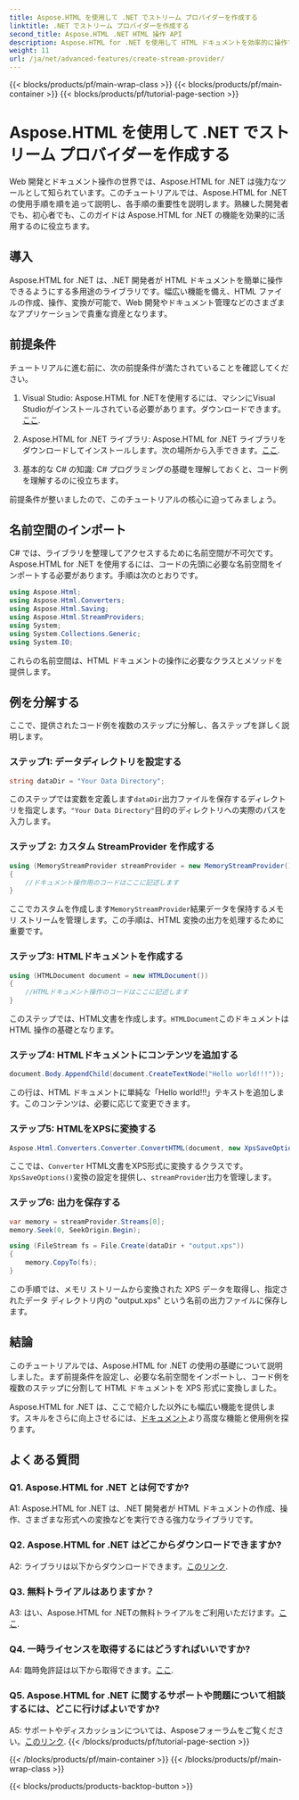```yaml
---
title: Aspose.HTML を使用して .NET でストリーム プロバイダーを作成する
linktitle: .NET でストリーム プロバイダーを作成する
second_title: Aspose.HTML .NET HTML 操作 API
description: Aspose.HTML for .NET を使用して HTML ドキュメントを効率的に操作する方法を学びます。開発者向けのステップバイステップのチュートリアルです。
weight: 11
url: /ja/net/advanced-features/create-stream-provider/
---
```


{{< blocks/products/pf/main-wrap-class >}}
{{< blocks/products/pf/main-container >}}
{{< blocks/products/pf/tutorial-page-section >}}

# Aspose.HTML を使用して .NET でストリーム プロバイダーを作成する

Web 開発とドキュメント操作の世界では、Aspose.HTML for .NET は強力なツールとして知られています。このチュートリアルでは、Aspose.HTML for .NET の使用手順を順を追って説明し、各手順の重要性を説明します。熟練した開発者でも、初心者でも、このガイドは Aspose.HTML for .NET の機能を効果的に活用するのに役立ちます。

## 導入

Aspose.HTML for .NET は、.NET 開発者が HTML ドキュメントを簡単に操作できるようにする多用途のライブラリです。幅広い機能を備え、HTML ファイルの作成、操作、変換が可能で、Web 開発やドキュメント管理などのさまざまなアプリケーションで貴重な資産となります。

## 前提条件

チュートリアルに進む前に、次の前提条件が満たされていることを確認してください。

1.  Visual Studio: Aspose.HTML for .NETを使用するには、マシンにVisual Studioがインストールされている必要があります。ダウンロードできます。[ここ](https://visualstudio.microsoft.com/).

2.  Aspose.HTML for .NET ライブラリ: Aspose.HTML for .NET ライブラリをダウンロードしてインストールします。次の場所から入手できます。[ここ](https://releases.aspose.com/html/net/).

3. 基本的な C# の知識: C# プログラミングの基礎を理解しておくと、コード例を理解するのに役立ちます。

前提条件が整いましたので、このチュートリアルの核心に迫ってみましょう。

## 名前空間のインポート

C# では、ライブラリを整理してアクセスするために名前空間が不可欠です。Aspose.HTML for .NET を使用するには、コードの先頭に必要な名前空間をインポートする必要があります。手順は次のとおりです。

```csharp
using Aspose.Html;
using Aspose.Html.Converters;
using Aspose.Html.Saving;
using Aspose.Html.StreamProviders;
using System;
using System.Collections.Generic;
using System.IO;
```

これらの名前空間は、HTML ドキュメントの操作に必要なクラスとメソッドを提供します。

## 例を分解する

ここで、提供されたコード例を複数のステップに分解し、各ステップを詳しく説明します。

### ステップ1: データディレクトリを設定する

```csharp
string dataDir = "Your Data Directory";
```

このステップでは変数を定義します`dataDir`出力ファイルを保存するディレクトリを指定します。`"Your Data Directory"`目的のディレクトリへの実際のパスを入力します。

### ステップ 2: カスタム StreamProvider を作成する

```csharp
using (MemoryStreamProvider streamProvider = new MemoryStreamProvider())
{
    //ドキュメント操作用のコードはここに記述します
}
```

ここでカスタムを作成します`MemoryStreamProvider`結果データを保持するメモリ ストリームを管理します。この手順は、HTML 変換の出力を処理するために重要です。

### ステップ3: HTMLドキュメントを作成する

```csharp
using (HTMLDocument document = new HTMLDocument())
{
    //HTMLドキュメント操作のコードはここに記述します
}
```

このステップでは、HTML文書を作成します。`HTMLDocument`このドキュメントは HTML 操作の基礎となります。

### ステップ4: HTMLドキュメントにコンテンツを追加する

```csharp
document.Body.AppendChild(document.CreateTextNode("Hello world!!!"));
```

この行は、HTML ドキュメントに単純な「Hello world!!!」テキストを追加します。このコンテンツは、必要に応じて変更できます。

### ステップ5: HTMLをXPSに変換する

```csharp
Aspose.Html.Converters.Converter.ConvertHTML(document, new XpsSaveOptions(), streamProvider);
```

ここでは、`Converter` HTML文書をXPS形式に変換するクラスです。`XpsSaveOptions()`変換の設定を提供し、`streamProvider`出力を管理します。

### ステップ6: 出力を保存する

```csharp
var memory = streamProvider.Streams[0];
memory.Seek(0, SeekOrigin.Begin);

using (FileStream fs = File.Create(dataDir + "output.xps"))
{
    memory.CopyTo(fs);
}
```

この手順では、メモリ ストリームから変換された XPS データを取得し、指定されたデータ ディレクトリ内の "output.xps" という名前の出力ファイルに保存します。

## 結論

このチュートリアルでは、Aspose.HTML for .NET の使用の基礎について説明しました。まず前提条件を設定し、必要な名前空間をインポートし、コード例を複数のステップに分割して HTML ドキュメントを XPS 形式に変換しました。

 Aspose.HTML for .NET は、ここで紹介した以外にも幅広い機能を提供します。スキルをさらに向上させるには、[ドキュメント](https://reference.aspose.com/html/net/)より高度な機能と使用例を探ります。

## よくある質問

### Q1. Aspose.HTML for .NET とは何ですか?

A1: Aspose.HTML for .NET は、.NET 開発者が HTML ドキュメントの作成、操作、さまざまな形式への変換などを実行できる強力なライブラリです。

### Q2. Aspose.HTML for .NET はどこからダウンロードできますか?

 A2: ライブラリは以下からダウンロードできます。[このリンク](https://releases.aspose.com/html/net/).

### Q3. 無料トライアルはありますか？

 A3: はい、Aspose.HTML for .NETの無料トライアルをご利用いただけます。[ここ](https://releases.aspose.com/).

### Q4. 一時ライセンスを取得するにはどうすればいいですか?

 A4: 臨時免許証は以下から取得できます。[ここ](https://purchase.aspose.com/temporary-license/).

### Q5. Aspose.HTML for .NET に関するサポートや問題について相談するには、どこに行けばよいですか?

 A5: サポートやディスカッションについては、Asposeフォーラムをご覧ください。[このリンク](https://forum.aspose.com/).
{{< /blocks/products/pf/tutorial-page-section >}}

{{< /blocks/products/pf/main-container >}}
{{< /blocks/products/pf/main-wrap-class >}}

{{< blocks/products/products-backtop-button >}}
